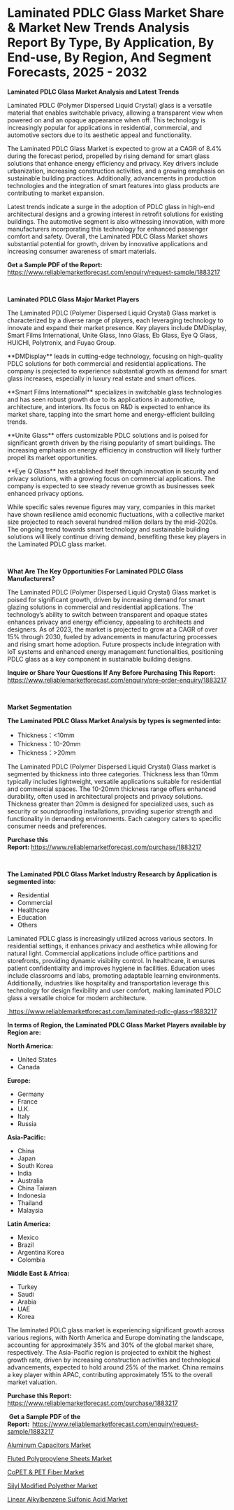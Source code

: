 <p><h1>Laminated PDLC Glass Market Share & Market New Trends Analysis Report By Type, By Application, By End-use, By Region, And Segment Forecasts, 2025 - 2032</h1></p><p><strong>Laminated PDLC Glass Market Analysis and Latest Trends</strong></p>
<p><p>Laminated PDLC (Polymer Dispersed Liquid Crystal) glass is a versatile material that enables switchable privacy, allowing a transparent view when powered on and an opaque appearance when off. This technology is increasingly popular for applications in residential, commercial, and automotive sectors due to its aesthetic appeal and functionality.</p><p>The Laminated PDLC Glass Market is expected to grow at a CAGR of 8.4% during the forecast period, propelled by rising demand for smart glass solutions that enhance energy efficiency and privacy. Key drivers include urbanization, increasing construction activities, and a growing emphasis on sustainable building practices. Additionally, advancements in production technologies and the integration of smart features into glass products are contributing to market expansion.</p><p>Latest trends indicate a surge in the adoption of PDLC glass in high-end architectural designs and a growing interest in retrofit solutions for existing buildings. The automotive segment is also witnessing innovation, with more manufacturers incorporating this technology for enhanced passenger comfort and safety. Overall, the Laminated PDLC Glass Market shows substantial potential for growth, driven by innovative applications and increasing consumer awareness of smart materials.</p></p>
<p><strong>Get a Sample PDF of the Report:&nbsp;</strong> <a href="https://www.reliablemarketforecast.com/enquiry/request-sample/1883217?utm_campaign=2011&utm_medium=2&utm_source=Github&utm_content=ia&utm_term=04022025&utm_id=laminated-pdlc-glass">https://www.reliablemarketforecast.com/enquiry/request-sample/1883217</a></p>
<p>&nbsp;</p>
<p><strong>Laminated PDLC Glass Major Market Players</strong></p>
<p><p>The Laminated PDLC (Polymer Dispersed Liquid Crystal) Glass market is characterized by a diverse range of players, each leveraging technology to innovate and expand their market presence. Key players include DMDisplay, Smart Films International, Unite Glass, Inno Glass, Eb Glass, Eye Q Glass, HUICHI, Polytronix, and Fuyao Group.</p><p>**DMDisplay** leads in cutting-edge technology, focusing on high-quality PDLC solutions for both commercial and residential applications. The company is projected to experience substantial growth as demand for smart glass increases, especially in luxury real estate and smart offices.</p><p>**Smart Films International** specializes in switchable glass technologies and has seen robust growth due to its applications in automotive, architecture, and interiors. Its focus on R&D is expected to enhance its market share, tapping into the smart home and energy-efficient building trends.</p><p>**Unite Glass** offers customizable PDLC solutions and is poised for significant growth driven by the rising popularity of smart buildings. The increasing emphasis on energy efficiency in construction will likely further propel its market opportunities.</p><p>**Eye Q Glass** has established itself through innovation in security and privacy solutions, with a growing focus on commercial applications. The company is expected to see steady revenue growth as businesses seek enhanced privacy options.</p><p>While specific sales revenue figures may vary, companies in this market have shown resilience amid economic fluctuations, with a collective market size projected to reach several hundred million dollars by the mid-2020s. The ongoing trend towards smart technology and sustainable building solutions will likely continue driving demand, benefiting these key players in the Laminated PDLC glass market.</p></p>
<p>&nbsp;</p>
<p><strong>What Are The Key Opportunities For Laminated PDLC Glass Manufacturers?</strong></p>
<p><p>The Laminated PDLC (Polymer Dispersed Liquid Crystal) Glass market is poised for significant growth, driven by increasing demand for smart glazing solutions in commercial and residential applications. The technology’s ability to switch between transparent and opaque states enhances privacy and energy efficiency, appealing to architects and designers. As of 2023, the market is projected to grow at a CAGR of over 15% through 2030, fueled by advancements in manufacturing processes and rising smart home adoption. Future prospects include integration with IoT systems and enhanced energy management functionalities, positioning PDLC glass as a key component in sustainable building designs.</p></p>
<p><strong>Inquire or Share Your Questions If Any Before Purchasing This Report:</strong> <a href="https://www.reliablemarketforecast.com/enquiry/pre-order-enquiry/1883217?utm_campaign=2011&utm_medium=2&utm_source=Github&utm_content=ia&utm_term=04022025&utm_id=laminated-pdlc-glass">https://www.reliablemarketforecast.com/enquiry/pre-order-enquiry/1883217</a></p>
<p>&nbsp;</p>
<p><strong>Market Segmentation</strong></p>
<p><strong>The Laminated PDLC Glass Market Analysis by types is segmented into:</strong></p>
<p><ul><li>Thickness：<10mm</li><li>Thickness：10-20mm</li><li>Thickness：>20mm</li></ul></p>
<p><p>The Laminated PDLC (Polymer Dispersed Liquid Crystal) Glass market is segmented by thickness into three categories. Thickness less than 10mm typically includes lightweight, versatile applications suitable for residential and commercial spaces. The 10-20mm thickness range offers enhanced durability, often used in architectural projects and privacy solutions. Thickness greater than 20mm is designed for specialized uses, such as security or soundproofing installations, providing superior strength and functionality in demanding environments. Each category caters to specific consumer needs and preferences.</p></p>
<p><strong>Purchase this Report:&nbsp;</strong><a href="https://www.reliablemarketforecast.com/purchase/1883217?utm_campaign=2011&utm_medium=2&utm_source=Github&utm_content=ia&utm_term=04022025&utm_id=laminated-pdlc-glass">https://www.reliablemarketforecast.com/purchase/1883217</a></p>
<p>&nbsp;</p>
<p><strong>The Laminated PDLC Glass Market Industry Research by Application is segmented into:</strong></p>
<p><ul><li>Residential</li><li>Commercial</li><li>Healthcare</li><li>Education</li><li>Others</li></ul></p>
<p><p>Laminated PDLC glass is increasingly utilized across various sectors. In residential settings, it enhances privacy and aesthetics while allowing for natural light. Commercial applications include office partitions and storefronts, providing dynamic visibility control. In healthcare, it ensures patient confidentiality and improves hygiene in facilities. Education uses include classrooms and labs, promoting adaptable learning environments. Additionally, industries like hospitality and transportation leverage this technology for design flexibility and user comfort, making laminated PDLC glass a versatile choice for modern architecture.</p></p>
<p><a href="https://www.reliablemarketforecast.com/laminated-pdlc-glass-r1883217?utm_campaign=2011&utm_medium=2&utm_source=Github&utm_content=ia&utm_term=04022025&utm_id=laminated-pdlc-glass">&nbsp;https://www.reliablemarketforecast.com/laminated-pdlc-glass-r1883217</a></p>
<p><strong>In terms of Region, the Laminated PDLC Glass Market Players available by Region are:</strong></p>
<p>
    <p> <strong> North America: </strong>
        <ul>
            <li>United States</li>
            <li>Canada</li>
        </ul>
        </p> 
    <p> <strong> Europe: </strong>
        <ul>
            <li>Germany</li>
            <li>France</li>
            <li>U.K.</li>
            <li>Italy</li>
            <li>Russia</li>
        </ul>
        </p> 
    <p> <strong> Asia-Pacific: </strong>
        <ul>
            <li>China</li>
            <li>Japan</li>
            <li>South Korea</li>
            <li>India</li>
            <li>Australia</li>
            <li>China Taiwan</li>
            <li>Indonesia</li>
            <li>Thailand</li>
            <li>Malaysia</li>
        </ul>
        </p> 
    <p> <strong> Latin America: </strong>
        <ul>
            <li>Mexico</li>
            <li>Brazil</li>
            <li>Argentina Korea</li>
            <li>Colombia</li>
        </ul>
        </p> 
    <p> <strong> Middle East & Africa: </strong>
        <ul>
            <li>Turkey</li>
            <li>Saudi</li>
            <li>Arabia</li>
            <li>UAE</li>
            <li>Korea</li>
        </ul>
    </p>
    </p>
<p><p>The laminated PDLC glass market is experiencing significant growth across various regions, with North America and Europe dominating the landscape, accounting for approximately 35% and 30% of the global market share, respectively. The Asia-Pacific region is projected to exhibit the highest growth rate, driven by increasing construction activities and technological advancements, expected to hold around 25% of the market. China remains a key player within APAC, contributing approximately 15% to the overall market valuation.</p></p>
<p><strong>Purchase this Report: </strong><a href="https://www.reliablemarketforecast.com/purchase/1883217?utm_campaign=2011&utm_medium=2&utm_source=Github&utm_content=ia&utm_term=04022025&utm_id=laminated-pdlc-glass">https://www.reliablemarketforecast.com/purchase/1883217</a></p>
<p>&nbsp;<strong>Get a Sample PDF of the Report:&nbsp;&nbsp;</strong><a href="https://www.reliablemarketforecast.com/enquiry/request-sample/1883217?utm_campaign=2011&utm_medium=2&utm_source=Github&utm_content=ia&utm_term=04022025&utm_id=laminated-pdlc-glass">https://www.reliablemarketforecast.com/enquiry/request-sample/1883217</a></p>
<p><strong></strong></p>
<p><p><a href="https://www.linkedin.com/pulse/aluminum-capacitors-market-analysis-deployment-growth-ru5pf?utm_campaign=2011&utm_medium=2&utm_source=Github&utm_content=ia&utm_term=04022025&utm_id=laminated-pdlc-glass">Aluminum Capacitors Market</a></p><p><a href="https://www.linkedin.com/pulse/key-trends-driving-fluted-polypropylene-sheets-market-sul6f?utm_campaign=2011&utm_medium=2&utm_source=Github&utm_content=ia&utm_term=04022025&utm_id=laminated-pdlc-glass">Fluted Polypropylene Sheets Market</a></p><p><a href="https://github.com/boyermaragaret8392/Market-Research-Report-List-1/blob/main/copet-pet-fiber-market.md?utm_campaign=2011&utm_medium=2&utm_source=Github&utm_content=ia&utm_term=04022025&utm_id=laminated-pdlc-glass">CoPET & PET Fiber Market</a></p><p><a href="https://github.com/berbelsagwan/Market-Research-Report-List-1/blob/main/silyl-modified-polyether-market.md?utm_campaign=2011&utm_medium=2&utm_source=Github&utm_content=ia&utm_term=04022025&utm_id=laminated-pdlc-glass">Silyl Modified Polyether Market</a></p><p><a href="https://www.linkedin.com/pulse/strategic-roadmap-global-linear-alkylbenzene-sulfonic-qfcnf?utm_campaign=2011&utm_medium=2&utm_source=Github&utm_content=ia&utm_term=04022025&utm_id=laminated-pdlc-glass">Linear Alkylbenzene Sulfonic Acid Market</a></p></p>